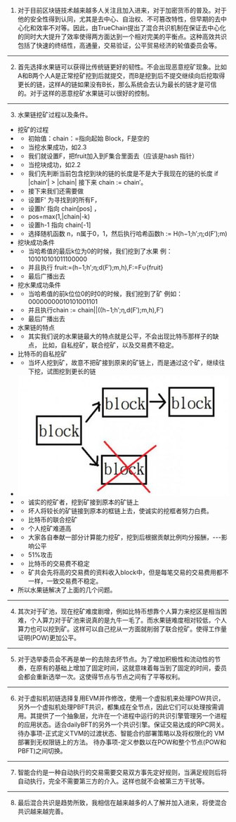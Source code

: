 1. 对于目前区块链技术越来越多人关注且加入进来，对于加密货币的普及。对于他的安全性得到认同，尤其是去中心、自治权、不可篡改特性，但早期的去中心化和效率不对等。因此，由TrueChain提出了混合共识机制在保证去中心化的同时大大提升了效率使得两方面达到一个相对完美的平衡点。这种高效共识包括了快速的终结性，高通量，交易验证，公平贸易经济的轮值委员会等。 

---
2. 首先选择水果链可以获得比传统链更好的韧性。不会出现恶意挖矿现象。比如A和B两个人A是正常挖矿挖到后就提交，而B是挖到后不提交继续向后挖取得更长的链，这样A的链如果没有B长，那么系统会去认为最长的链才是可信的。对于这样的恶意挖矿水果链可以很好的控制。 

---

3. 水果链挖矿过程以及条件。
- 挖矿的过程 
- - 初始值：chain：=指向起始 Block，F是空的 
- - 当挖水果成功，如2.3 
- - 我们就设置F，把fruit加入到F集合里面去（应该是hash 指针）
- - 当挖块成功，如2.2
- - 我们先判断当前包含挖到块的链的长度是不是大于我现在的链的长度 if |chain′| > |chain| 接下来 chain := chain′。 
- - 接下来我们还需要做
- - 设置F' 为寻找到的所有F， 
- - 设置h‘ 指向 chain[pos] ，
- - pos=max(1,|chain|-k) 
- - 设置h-1 指向 chain[-1] 
- - 选择随机函数 n，n属于0，1，然后执行哈希函数h := H(h−1;h′;η;d(F′);m) 
- 挖块成功条件 
- - 当哈希值的最后k位为0的时候，我们挖到了水果 例：101010101011100000 
- - 并且执行 fruit:=(h−1;h′;η;d(F′);m,h),F:=F∪{fruit} 
- - 最后广播出去 
- 挖水果成功条件 
- - 当哈希值的前k位位0的时0的时候，我们挖到了矿 例如：00000000010101001101 
- - 并且执行chain := chain||((h−1;h′;η,d(F′);m,h),F′) 
- - 最后广播出去 
- 水果链的特点 
- - 其实我们说的水果链最大的特点就是公平，不会出现比特币那样子的缺点，
比如，自私挖矿，联合挖矿，以及交易费不稳定。 
- 比特币的自私挖矿 
- - 当坏人挖到矿，故意不把矿接到原来的矿链上，而是通过这个矿，继续往下挖，试图挖到更长的链 
- ![image](https://github.com/xuyingy/image/blob/master/true1.jpg)
- - 诚实的挖矿者，挖到矿接到原本的矿链上 
- - 坏人将较长的矿链接到原本的框链上去，使诚实的挖框者努力白费。 
- - 比特币的联合挖矿 
- - 个人挖矿难道高 
- - 大家各自奉献一部分计算能力挖矿，挖到后根据贡献比例均分报酬，---影响公平 
- - 51%攻击 
- - 比特币的交易费不稳定 
- - 矿共会先将高的交易费的资料收入block中，但是每笔交易的交易费用都不一样，一致交易费不稳定。 
- 所以水果链解决了上面的几个问题。 

---
4. 其次对于矿池，现在挖矿难度剧增，例如比特币想靠个人算力来挖区是相当困难，个人算力对于矿池来说真的是九牛一毛了。而水果链难度相对较低，个人算力也可以挖到矿。这样可以自己挖从一方面就削弱了联合挖矿。使得工作量证明(POW)更加公平。 

---
5. 对于选举委员会不再是单一的去除去坏节点。为了增加积极性和流动性的节奏，在原有的基础上增加了固定时间，这就意味着每当到了固定的时间，委员会都会重新选举一次。这使得节点与节点之间有了平等权利。 

---
6. 对于虚拟机初链选择复用EVM并作修改，使用一个虚拟机来处理POW共识，另外一个虚拟机处理PBFT共识，都集成在全节点，因此它们可以处理按需调用。其提供了一个抽象层，允许在一个进程中运行的共识引擎管理另一个进程的应用状态。适合dailyBFT的另外一个共识引擎。保证交易达成的RPC网关。 待办事项-正式定义TVM的过渡状态、智能合约部署策略以及将权限化的 VM部署到无权限链上的方法。 待办事项-定义参数以在POW和整个节点(POW和PBFT)之间切换。 

---
7. 智能合约是一种自动执行的交易需要交易双方事先定好规则，当满足规则后将自动执行，完全不需要第三方的介入。这样也就不会被第三方干扰等。 

---
8. 最后混合共识是趋势所致，我相信在越来越多的人了解并加入进来，将使混合共识越来越完善。
